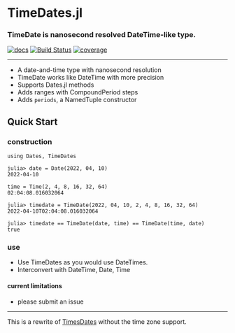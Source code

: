 # TimeDates.jl

### TimeDate is nanosecond resolved DateTime-like type.

[![docs](https://img.shields.io/badge/docs-dev-blue.svg)](https://jeffreysarnoff.github.io/TimeDates.jl/dev/)
[![Build Status](https://github.com/JeffreySarnoff/TimeDates.jl/workflows/CI/badge.svg)](https://github.com/JeffreySarnoff/TimeDates.jl/actions/workflows/CI.yml)
[![coverage](https://codecov.io/gh/JeffreySarnoff/TimeDates.jl/branch/main/graph/badge.svg)](https://codecov.io/gh/JeffreySarnoff/TimeDates.jl)

----

* A date-and-time type with nanosecond resolution
* TimeDate works like DateTime with more precision
* Supports Dates.jl methods
* Adds ranges with CompoundPeriod steps
* Adds `periods`, a NamedTuple constructor

## Quick Start

### construction
```
using Dates, TimeDates

julia> date = Date(2022, 04, 10)
2022-04-10

time = Time(2, 4, 8, 16, 32, 64)
02:04:08.016032064

julia> timedate = TimeDate(2022, 04, 10, 2, 4, 8, 16, 32, 64)
2022-04-10T02:04:08.016032064

julia> timedate == TimeDate(date, time) == TimeDate(time, date)
true
```

### use

- Use TimeDates as you would use DateTimes.
- Interconvert with DateTime, Date, Time

#### current limitations

- please submit an issue

----

This is a rewrite of [TimesDates](https://github.com/JeffreySarnoff/TimesDates.jl) without the time zone support.

